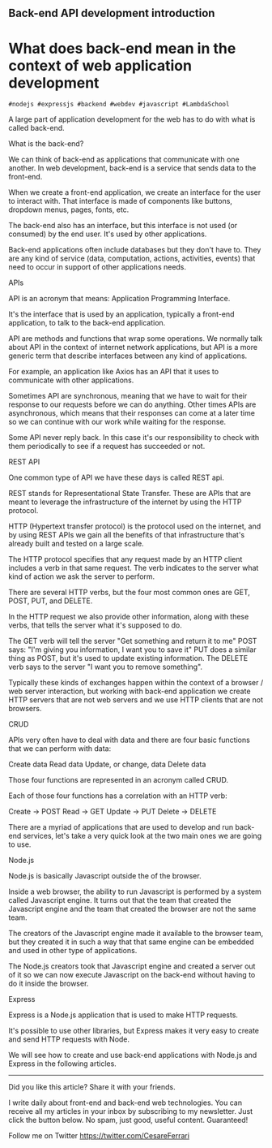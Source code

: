## Back-end API development introduction 
# What does back-end mean in the context of web application development 

    #nodejs #expressjs #backend #webdev #javascript #LambdaSchool

A large part of application development for the web has to do with what is called back-end.

What is the back-end?

We can think of back-end as applications that communicate with one another.  In web development, back-end is a service that sends data to the front-end.

When we create a front-end application, we create an interface for the user to interact with. That interface is made of components like buttons, dropdown menus, pages, fonts, etc.

The back-end also has an interface, but this interface is not used (or consumed) by the end user. It's used by other applications.

Back-end applications often include databases but they don't have to. They are any kind of service (data, computation, actions, activities, events) that need to occur in support of other applications needs.



APIs

API is an acronym that means: Application Programming Interface.

It's the interface that is used by an application, typically a front-end application, to talk to the back-end application.

API are methods and functions that wrap some operations.
We normally talk about API in the context of internet network applications, but API is a more generic term that describe interfaces between any kind of applications.

For example, an application like Axios has an API that it uses to communicate with other applications.

Sometimes API are synchronous, meaning that we have to wait for their response to our requests before we can do anything. Other times APIs are asynchronous, which means that their responses can come at a later time so we can continue with our work while waiting for the response.

Some API never reply back. In this case it's our responsibility to check with them periodically to see if a request has succeeded or not.




REST API

One common type of API we have these days is called REST api.

REST stands for Representational State Transfer.
These are APIs that are meant to leverage the infrastructure of the internet by using the HTTP protocol.

HTTP (Hypertext transfer protocol) is the protocol used on the internet, and by using REST APIs we gain all the benefits of that infrastructure that's already built and tested on a large scale.

The HTTP protocol specifies that any request made by an HTTP client includes a verb in that same request. The verb indicates to the server what kind of action we ask the server to perform.

There are several HTTP verbs, but the four most common ones are GET, POST, PUT, and DELETE.

In the HTTP request we also provide other information, along with these verbs, that tells the server what it's supposed to do.

The GET verb will tell the server "Get something and return it to me"
POST says: "I'm giving you information, I want you to save it"
PUT does a similar thing as POST, but it's used to update existing information. 
The DELETE verb says to the server "I want you to remove something".

Typically these kinds of exchanges happen within the context of a browser / web server interaction, but working with back-end application we create HTTP servers that are not web servers and we use HTTP clients that are not browsers.


CRUD

APIs very often have to deal with data and there are four basic functions that we can perform with data:

Create data
Read data
Update, or change, data
Delete data

Those four functions are represented in an acronym called CRUD.

Each of those four functions has a correlation with an HTTP verb:

Create -> POST
Read -> GET
Update -> PUT
Delete -> DELETE


There are a myriad of applications that are used to develop and run back-end services, let's take a very quick look at the two main ones we are going to use.


Node.js

Node.js is basically Javascript outside the of the browser.

Inside a web browser, the ability to run Javascript is performed by a system called Javascript engine.
It turns out that the team that created the Javascript engine and the team that created the browser are not the same team. 

The creators of the Javascript engine made it available to the browser team, but they created it in such a way that that same engine can be embedded and used in other type of applications.

The Node.js creators took that Javascript engine and created a server out of it so we can now execute Javascript on the back-end without having to do it inside the browser.



Express

Express is a Node.js application that is used to make HTTP requests.

It's possible to use other libraries, but Express makes it very easy to create and send HTTP requests with Node.

We will see how to create and use back-end applications with Node.js and Express in the following articles.

---

Did you like this article?  Share it with your friends. 

I write daily about front-end and back-end web technologies. 
You can receive all my articles in your inbox by subscribing to my newsletter. Just click the button below. No spam, just good, useful content. Guaranteed!

Follow me on Twitter
https://twitter.com/CesareFerrari
